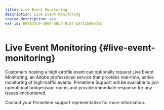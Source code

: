 ```yaml
---
title: Live Event Monitoring
description: Live Event Monitoring
copied-description: yes
exl-id: 004672c9-d064-46b7-8c8f-b4411b96e7cb
---
```

# Live Event Monitoring {#live-event-monitoring}

Customers hosting a high-profile event can optionally request Live Event Monitoring, an Adobe professional service that provides real-time, active monitoring of high-traffic events. Primetime Support will be available to join operational bridges/war-rooms and provide immediate response for any issues encountered.

Contact your Primetime support representative for more information.
